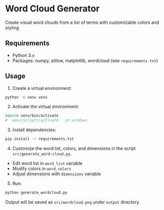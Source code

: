 # Word Cloud Generator

Create visual word clouds from a list of terms with customizable colors and styling.

## Requirements

- Python 3.x
- Packages: numpy, pillow, matplotlib, wordcloud (see `requirements.txt`)

## Usage

1. Create a virtual environment:

```bash
python -m venv venv
```

2. Activate the virtual environment:

```bash
source venv/bin/activate
# `venv\Scripts\activate`  in windows
```

3. Install dependencies:

```bash
pip install -r requirements.txt
```

4. Customize the word list, colors, and dimensions in the script `src/generate_word-cloud.py`.

- Edit word list in `word_list` variable
- Modify colors in `word_colors`
- Adjust dimensions with `dimensions` variable

5. Run:

```bash
python generate_wordcloud.py
```

Output will be saved as `src/wordcloud.png` under `output` directory.
